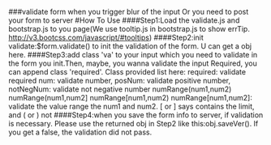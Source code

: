 ###validate form when you trigger blur of the input Or you need to post your form to server
#How To Use
####Step1:Load the validate.js and bootstrap.js to you page(We use tooltip.js in bootstrap.js to show errTip. <a>http://v3.bootcss.com/javascript/#tooltips</a>)
####Step2:init validate:$form.validate() to init the validation of the form. U can get a obj here.
####Step3:add class 'va' to your input which you need to validate in the form you init.Then, maybe, you wanna validate the input Required, you can append class 'required'. Class provided list here:
          required: validate required
          num: validate number,
          posNum: validate positive number,
          notNegNum: validate not negative number
          numRange(num1,num2)
          numRange(num1,num2]
          numRange[num1,num2)
          numRange[num1,num2]: validate the value range the num1 and num2. [ or ] says contains the limit, and ( or ) not
####Step4:when you save the form info to server, if validation is necessary. Please use the returned obj in Step2 like this:obj.saveVer(). If you get a false, the validation did not pass.

